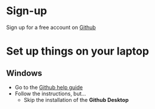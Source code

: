 # Sign-up

Sign up for a free account on [Github](https://github.com/)

# Set up things on your laptop

## Windows
* Go to the [Github help guide](https://help.github.com/articles/set-up-git/)
* Follow the instructions, but...
   * Skip the installation of the **Github Desktop**
